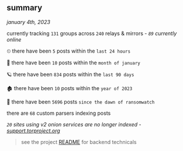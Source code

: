 
## summary
_january 4th, 2023_

currently tracking `131` groups across `240` relays & mirrors - _`89` currently online_

⏲ there have been `5` posts within the `last 24 hours`

🦈 there have been `10` posts within the `month of january`

🪐 there have been `834` posts within the `last 90 days`

🏚 there have been `10` posts within the `year of 2023`

🦕 there have been `5696` posts `since the dawn of ransomwatch`

there are `68` custom parsers indexing posts

_`20` sites using v2 onion services are no longer indexed - [support.torproject.org](https://support.torproject.org/onionservices/v2-deprecation/)_

> see the project [README](https://github.com/joshhighet/ransomwatch#ransomwatch--) for backend technicals
